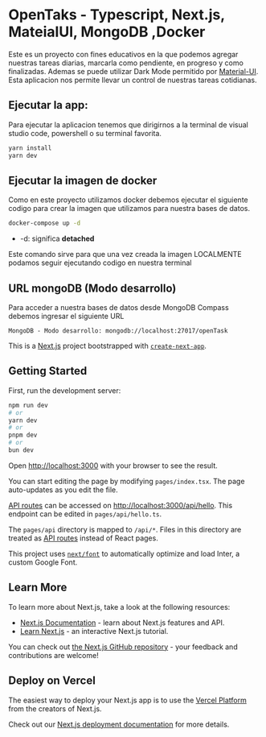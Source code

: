 # OpenTaks - Typescript, Next.js, MateialUI, MongoDB ,Docker

Este es un proyecto con fines educativos en la que podemos agregar nuestras tareas diarias, marcarla como pendiente, en progreso y como finalizadas. Ademas se puede utilizar Dark Mode permitido por [Material-UI](https://mui.com/material-ui/customization/dark-mode/). Esta aplicacion nos permite llevar un control de nuestras tareas cotidianas. 

## Ejecutar la app: 

Para ejecutar la aplicacion tenemos que dirigirnos a la terminal de visual studio code, powershell o su terminal favorita. 

```bash
yarn install
yarn dev
```
## Ejecutar la imagen de docker

Como en este proyecto utilizamos docker debemos ejecutar el siguiente codigo para crear la imagen que utilizamos para nuestra bases de datos. 

```bash
docker-compose up -d
```

*  -d: significa __detached__

Este comando sirve para que una vez creada la imagen LOCALMENTE podamos seguir ejecutando codigo en nuestra terminal

## URL mongoDB (Modo desarrollo)

Para acceder a nuestra bases de datos desde MongoDB Compass debemos ingresar el siguiente URL

```
MongoDB - Modo desarrollo: mongodb://localhost:27017/openTask
```

This is a [Next.js](https://nextjs.org/) project bootstrapped with [`create-next-app`](https://github.com/vercel/next.js/tree/canary/packages/create-next-app).

## Getting Started

First, run the development server:

```bash
npm run dev
# or
yarn dev
# or
pnpm dev
# or
bun dev
```

Open [http://localhost:3000](http://localhost:3000) with your browser to see the result.

You can start editing the page by modifying `pages/index.tsx`. The page auto-updates as you edit the file.

[API routes](https://nextjs.org/docs/api-routes/introduction) can be accessed on [http://localhost:3000/api/hello](http://localhost:3000/api/hello). This endpoint can be edited in `pages/api/hello.ts`.

The `pages/api` directory is mapped to `/api/*`. Files in this directory are treated as [API routes](https://nextjs.org/docs/api-routes/introduction) instead of React pages.

This project uses [`next/font`](https://nextjs.org/docs/basic-features/font-optimization) to automatically optimize and load Inter, a custom Google Font.

## Learn More

To learn more about Next.js, take a look at the following resources:

- [Next.js Documentation](https://nextjs.org/docs) - learn about Next.js features and API.
- [Learn Next.js](https://nextjs.org/learn) - an interactive Next.js tutorial.

You can check out [the Next.js GitHub repository](https://github.com/vercel/next.js/) - your feedback and contributions are welcome!

## Deploy on Vercel

The easiest way to deploy your Next.js app is to use the [Vercel Platform](https://vercel.com/new?utm_medium=default-template&filter=next.js&utm_source=create-next-app&utm_campaign=create-next-app-readme) from the creators of Next.js.

Check out our [Next.js deployment documentation](https://nextjs.org/docs/deployment) for more details.
